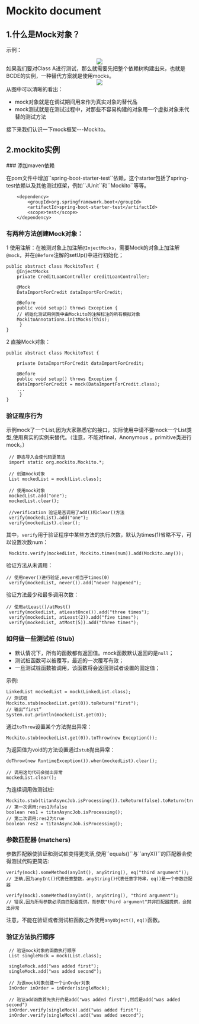 # Mockito document
## 1.什么是Mock对象？
<p>示例：
<div align=center>
<img src="http://dl.iteye.com/upload/attachment/0067/5882/02030f95-ba9a-3104-b0f1-d7d8f02029fd.png" >
</div>
如果我们要对Class A进行测试，那么就需要先把整个依赖树构建出来，也就是BCDE的实例，一种替代方案就是使用mocks。
<div align=center>
<img src="http://dl.iteye.com/upload/attachment/0067/5884/2fab8997-d489-396e-9365-2ae1fe94b6c2.png" >
</div>
从图中可以清晰的看出：

- mock对象就是在调试期间用来作为真实对象的替代品
- mock测试就是在测试过程中，对那些不容易构建的对象用一个虚拟对象来代替的测试方法

接下来我们认识一下mock框架---Mockito。
## 2.mockito实例
<p>
### 添加maven依赖
<p>在pom文件中增加``spring-boot-starter-test``依赖，这个starter包括了spring-test依赖以及其他测试框架，例如``JUnit``和``Mockito``等等。

      	<dependency>
			<groupId>org.springframework.boot</groupId>
			<artifactId>spring-boot-starter-test</artifactId>
			<scope>test</scope>
		</dependency>
### 有两种方法创建Mock对象：
<p>

1 使用注解：在被测对象上加注解``@InjectMocks``，需要Mock的对象上加注解``@mock``，并在``@Before``注解的setUp()中进行初始化；

    public abstract class MockitoTest {
        @InjectMocks
	    private CreditLoanController creditLoanController;

	    @Mock
	    DataImportForCredit dataImportForCredit;
	    
    	@Before
    	public void setup() throws Exception {
        // 初始化测试用例类中由Mockito的注解标注的所有模拟对象
        MockitoAnnotations.initMocks(this);   	
         }
    }

2 直接Mock对象：
   
    public abstract class MockitoTest {      

	    private DataImportForCredit dataImportForCredit;
	    
    	@Before
    	public void setup() throws Exception {
        dataImportForCredit = mock(DataImportForCredit.class); 	
        ...
         }
    }

### 验证程序行为
<p>示例mock了一个List,因为大家熟悉它的接口，实际使用中请不要mock一个List类型,使用真实的实例来替代。（注意，不能对final，Anonymous ，primitive类进行mock。）

     // 静态导入会使代码更简洁
	 import static org.mockito.Mockito.*;

	 // 创建mock对象
	 List mockedList = mock(List.class);

	 // 使用mock对象
	 mockedList.add("one");
	 mockedList.clear();

     //verification 验证是否调用了add()和clear()方法
     verify(mockedList).add("one");
     verify(mockedList).clear();

其中，``verify``用于验证程序中某些方法的执行次数，默认为times(1)省略不写，可以设置次数num：

     Mockito.verify(mockedList, Mockito.times(num)).add(Mockito.any());          

验证方法从未调用：

	// 使用never()进行验证,never相当于times(0)
	 verify(mockedList, never()).add("never happened");
验证方法最少和最多调用次数：

	// 使用atLeast()/atMost()
	 verify(mockedList, atLeastOnce()).add("three times");
	 verify(mockedList, atLeast(2)).add("five times");
	 verify(mockedList, atMost(5)).add("three times");

### 如何做一些测试桩 (Stub)

- 默认情况下，所有的函数都有返回值。mock函数默认返回的是``null``；
- 测试桩函数可以被覆写，最近的一次覆写有效；
- 一旦测试桩函数被调用，该函数将会返回测试者设置的固定值；

示例:

	LinkedList mockedList = mock(LinkedList.class);
	// 测试桩
	Mockito.stub(mockedList.get(0)).toReturn("first");
	// 输出“first”
	System.out.println(mockedList.get(0));

通过``toThrow``设置某个方法抛出异常：

    Mockito.stub(mockedList.get(0)).toThrow(new Exception());

为返回值为void的方法设置通过``stub``抛出异常：

	doThrow(new RuntimeException()).when(mockedList).clear();

	// 调用这句代码会抛出异常
	mockedList.clear();	
为连续调用做测试桩:

	Mockito.stub(titanAsyncJob.isProcessing()).toReturn(false).toReturn(true);
	// 第一次调用:res1为false
	boolean res1 = titanAsyncJob.isProcessing();
	// 第二次调用:res2为true
	boolean res2 = titanAsyncJob.isProcessing();
### 参数匹配器 (matchers)
<p>参数匹配器使验证和测试桩变得更灵活,使用``equals()``与``anyX()``的匹配器会使得测试代码更简洁:

	verify(mock).someMethod(anyInt(), anyString(), eq("third argument"));
	// 正确,因为anyInt()代表任意整数，anyString()代表任意字符串，eq()是一个参数匹配器

	verify(mock).someMethod(anyInt(), anyString(), "third argument");
	// 错误,因为所有参数必须由匹配器提供，而参数"third argument"并非匹配器提供，会抛出异常
	 
注意，不能在验证或者测试桩函数之外使用``anyObject()``, ``eq()``函数。

### 验证方法执行顺序

	 // 验证mock对象的函数执行顺序
	 List singleMock = mock(List.class);

	 singleMock.add("was added first");
	 singleMock.add("was added second");

	 // 为该mock对象创建一个inOrder对象
     InOrder inOrder = inOrder(singleMock);

	 // 验证add函数首先执行的是add("was added first"),然后是add("was added second")
	 inOrder.verify(singleMock).add("was added first");   
	 inOrder.verify(singleMock).add("was added second");
